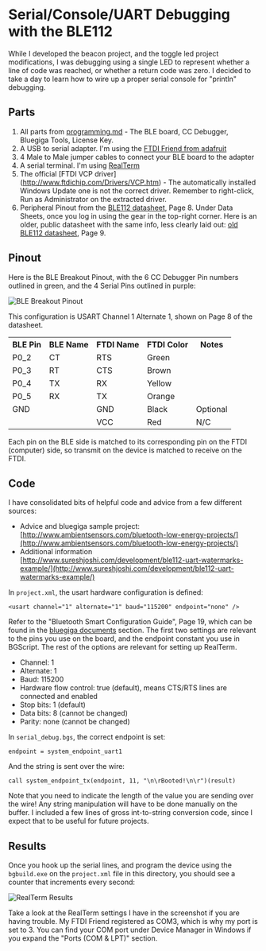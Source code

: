 # Serial/Console/UART Debugging with the BLE112 #

While I developed the beacon project, and the toggle led project modifications, I was debugging using a single LED to represent whether a line of code was reached, or whether a return code was zero.  I decided to take a day to learn how to wire up a proper serial console for "println" debugging.


## Parts ##
1.  All parts from [programming.md](/programming.md) - The BLE board, CC Debugger, Bluegiga Tools, License Key.
2.  A USB to serial adapter.  I'm using the [FTDI Friend from adafruit](http://www.adafruit.com/products/284)
3.  4 Male to Male jumper cables to connect your BLE board to the adapter
4.  A serial terminal.  I'm using [RealTerm](http://sourceforge.net/projects/realterm/files/)
5.  The official [FTDI VCP driver] (http://www.ftdichip.com/Drivers/VCP.htm) - The automatically installed Windows Update one is not the correct driver.  Remember to right-click, Run as Administrator on the extracted driver.
6.  Peripheral Pinout from the [BLE112 datasheet](http://bluegiga.com/en-US/products/bluetooth-4.0-modules/ble112-bluetooth--smart-module/documentation/), Page 8.  Under Data Sheets, once you log in using the gear in the top-right corner.  Here is an older, public datasheet with the same info, less clearly laid out: [old BLE112 datasheet](https://www.bluetooth.org/tpg/RefNotes/BLE112_Datasheet1.pdf), Page 9.

## Pinout ##
Here is the BLE Breakout Pinout, with the 6 CC Debugger Pin numbers outlined in green, and the 4 Serial Pins outlined in purple:

![BLE Breakout Pinout](http://cl.ly/image/0p3N0S370W0Q/ble-breakout-pinout-cc-debugger-serial.png)

This configuration is USART Channel 1 Alternate 1, shown on Page 8 of the datasheet.

<table>
  <tr>
    <th>BLE Pin</th>
	<th>BLE Name</th>
	<th>FTDI Name</th>
	<th>FTDI Color</th>
	<th>Notes</th>
  </tr>
  <tr><td>P0_2</td><td>CT</td><td>RTS</td><td>Green</td><td/></tr>
  <tr><td>P0_3</td><td>RT</td><td>CTS</td><td>Brown</td><td/></tr>
  <tr><td>P0_4</td><td>TX</td><td>RX</td><td>Yellow</td><td/></tr>
  <tr><td>P0_5</td><td>RX</td><td>TX</td><td>Orange</td><td/></tr>
  <tr><td>GND</td><td></td><td>GND</td><td>Black</td><td>Optional</td></tr>
  <tr><td></td><td></td><td>VCC</td><td>Red</td><td>N/C</td></tr>
</table>

Each pin on the BLE side is matched to its corresponding pin on the FTDI (computer) side, so transmit on the device is matched to receive on the FTDI.


## Code ##
I have consolidated bits of helpful code and advice from a few different sources:
- Advice and bluegiga sample project: [http://www.ambientsensors.com/bluetooth-low-energy-projects/](http://www.ambientsensors.com/bluetooth-low-energy-projects/)
- Additional information [http://www.sureshjoshi.com/development/ble112-uart-watermarks-example/](http://www.sureshjoshi.com/development/ble112-uart-watermarks-example/)

In `project.xml`, the usart hardware configuration is defined:

    <usart channel="1" alternate="1" baud="115200" endpoint="none" />

Refer to the "Bluetooth Smart Configuration Guide", Page 19, which can be found in the [bluegiga documents](http://bluegiga.com/en-US/products/bluetooth-4.0-modules/ble112-bluetooth--smart-module/documentation/) section.  The first two settings are relevant to the pins you use on the board, and the endpoint constant you use in BGScript.  The rest of the options are relevant for setting up RealTerm.

- Channel: 1
- Alternate: 1
- Baud: 115200
- Hardware flow control: true (default), means CTS/RTS lines are connected and enabled
- Stop bits: 1 (default)
- Data bits: 8 (cannot be changed)
- Parity: none (cannot be changed)

In `serial_debug.bgs`, the correct endpoint is set:

    endpoint = system_endpoint_uart1

And the string is sent over the wire:

    call system_endpoint_tx(endpoint, 11, "\n\rBooted!\n\r")(result)

Note that you need to indicate the length of the value you are sending over the wire!  Any string manipulation will have to be done manually on the buffer.  I included a few lines of gross int-to-string conversion code, since I expect that to be useful for future projects.

## Results ##
Once you hook up the serial lines, and program the device using the `bgbuild.exe` on the `project.xml` file in this directory, you should see a counter that increments every second:

![RealTerm Results](http://cl.ly/image/3I0v2V2x0W3X/realterm_serial_debug_capture.PNG)

Take a look at the RealTerm settings I have in the screenshot if you are having trouble.  My FTDI Friend registered as COM3, which is why my port is set to 3.  You can find your COM port under Device Manager in Windows if you expand the "Ports (COM & LPT)" section.